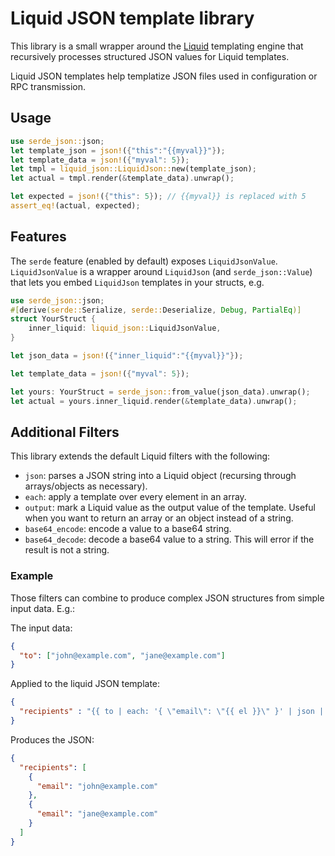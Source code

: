 # Liquid JSON template library

This library is a small wrapper around the [Liquid](https://shopify.github.io/liquid/) templating engine that recursively processes structured JSON values for Liquid templates.

Liquid JSON templates help templatize JSON files used in configuration or RPC transmission.

## Usage

```rust
use serde_json::json;
let template_json = json!({"this":"{{myval}}"});
let template_data = json!({"myval": 5});
let tmpl = liquid_json::LiquidJson::new(template_json);
let actual = tmpl.render(&template_data).unwrap();

let expected = json!({"this": 5}); // {{myval}} is replaced with 5
assert_eq!(actual, expected);
```

## Features

The `serde` feature (enabled by default) exposes `LiquidJsonValue`. `LiquidJsonValue` is a wrapper around `LiquidJson` (and `serde_json::Value`) that lets you embed `LiquidJson` templates in your structs, e.g.

```rust
use serde_json::json;
#[derive(serde::Serialize, serde::Deserialize, Debug, PartialEq)]
struct YourStruct {
    inner_liquid: liquid_json::LiquidJsonValue,
}

let json_data = json!({"inner_liquid":"{{myval}}"});

let template_data = json!({"myval": 5});

let yours: YourStruct = serde_json::from_value(json_data).unwrap();
let actual = yours.inner_liquid.render(&template_data).unwrap();

```

## Additional Filters

This library extends the default Liquid filters with the following:

- `json`: parses a JSON string into a Liquid object (recursing through arrays/objects as necessary).
- `each`: apply a template over every element in an array.
- `output`: mark a Liquid value as the output value of the template. Useful when you want to return an array or an object instead of a string.
- `base64_encode`: encode a value to a base64 string.
- `base64_decode`: decode a base64 value to a string. This will error if the result is not a string.

### Example

Those filters can combine to produce complex JSON structures from simple input data. E.g.:

The input data:

```json
{
  "to": ["john@example.com", "jane@example.com"]
}
```

Applied to the liquid JSON template:

```json
{
  "recipients" : "{{ to | each: '{ \"email\": \"{{ el }}\" }' | json | output }}"
}
```

Produces the JSON:

```json
{
  "recipients": [
    {
      "email": "john@example.com"
    },
    {
      "email": "jane@example.com"
    }
  ]
}
```
